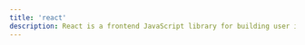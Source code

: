 ```yaml
---
title: 'react'
description: React is a frontend JavaScript library for building user interfaces
---
```

